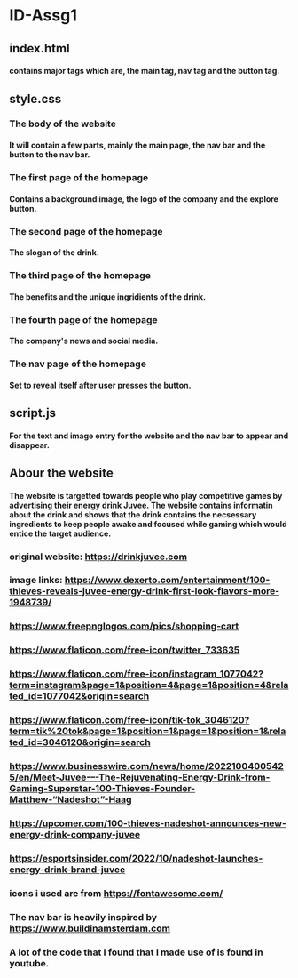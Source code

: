 # ID-Assg1
## index.html 
#### contains major tags which are, the main tag, nav tag and the button tag.

## style.css

### The body of the website
#### It will contain a few parts, mainly the main page, the nav bar and the button to the nav bar.

### The first page of the homepage
#### Contains a background image, the logo of the company and the explore button.
### The second page of the homepage
#### The slogan of the drink.

### The third page of the homepage
#### The benefits and the unique ingridients of the drink.

### The fourth page of the homepage
#### The company's news and social media.

### The nav page of the homepage
#### Set to reveal itself after user presses the button.

## script.js
#### For the text and image entry for the website and the nav bar  to appear and disappear.

## Abour the website
#### The website is targetted towards people who play competitive games by advertising their energy drink Juvee. The website contains informatin about the drink and shows that the drink contains the necsessary ingredients to keep people awake and focused while gaming which would entice the target audience.

### original website: https://drinkjuvee.com
### image links: https://www.dexerto.com/entertainment/100-thieves-reveals-juvee-energy-drink-first-look-flavors-more-1948739/
### https://www.freepnglogos.com/pics/shopping-cart
### https://www.flaticon.com/free-icon/twitter_733635
### https://www.flaticon.com/free-icon/instagram_1077042?term=instagram&page=1&position=4&page=1&position=4&related_id=1077042&origin=search
### https://www.flaticon.com/free-icon/tik-tok_3046120?term=tik%20tok&page=1&position=1&page=1&position=1&related_id=3046120&origin=search
### https://www.businesswire.com/news/home/20221004005425/en/Meet-Juvee-–-The-Rejuvenating-Energy-Drink-from-Gaming-Superstar-100-Thieves-Founder-Matthew-“Nadeshot”-Haag
### https://upcomer.com/100-thieves-nadeshot-announces-new-energy-drink-company-juvee
### https://esportsinsider.com/2022/10/nadeshot-launches-energy-drink-brand-juvee
### icons i used are from https://fontawesome.com/

### The nav bar is heavily inspired by https://www.buildinamsterdam.com

### A lot of the code that I found that I made use of is found in youtube.
